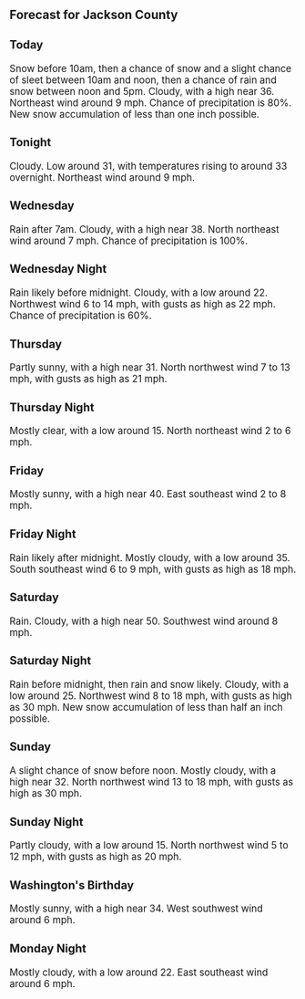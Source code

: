 <div>
   <h2>Forecast for Jackson County</h2>
   <p>
      <div style="font-size:120%">
         <h3>Today</h3>Snow before 10am, then a chance of snow and a slight chance of sleet between 10am and noon, then a chance of rain and snow
         between noon and 5pm. Cloudy, with a high near 36. Northeast wind around 9 mph. Chance of precipitation is 80%. New snow accumulation
         of less than one inch possible.<br></div>
   </p>
   <p>
      <div style="font-size:120%">
         <h3>Tonight</h3>Cloudy. Low around 31, with temperatures rising to around 33 overnight. Northeast wind around 9 mph.<br></div>
   </p>
   <p>
      <div style="font-size:120%">
         <h3>Wednesday</h3>Rain after 7am. Cloudy, with a high near 38. North northeast wind around 7 mph. Chance of precipitation is 100%.<br></div>
   </p>
   <p>
      <div style="font-size:120%">
         <h3>Wednesday Night</h3>Rain likely before midnight. Cloudy, with a low around 22. Northwest wind 6 to 14 mph, with gusts as high as 22 mph. Chance
         of precipitation is 60%.<br></div>
   </p>
   <p>
      <div style="font-size:120%">
         <h3>Thursday</h3>Partly sunny, with a high near 31. North northwest wind 7 to 13 mph, with gusts as high as 21 mph.<br></div>
   </p>
   <p>
      <div style="font-size:120%">
         <h3>Thursday Night</h3>Mostly clear, with a low around 15. North northeast wind 2 to 6 mph.<br></div>
   </p>
   <p>
      <div style="font-size:120%">
         <h3>Friday</h3>Mostly sunny, with a high near 40. East southeast wind 2 to 8 mph.<br></div>
   </p>
   <p>
      <div style="font-size:120%">
         <h3>Friday Night</h3>Rain likely after midnight. Mostly cloudy, with a low around 35. South southeast wind 6 to 9 mph, with gusts as high as 18
         mph.<br></div>
   </p>
   <p>
      <div style="font-size:120%">
         <h3>Saturday</h3>Rain. Cloudy, with a high near 50. Southwest wind around 8 mph.<br></div>
   </p>
   <p>
      <div style="font-size:120%">
         <h3>Saturday Night</h3>Rain before midnight, then rain and snow likely. Cloudy, with a low around 25. Northwest wind 8 to 18 mph, with gusts as high
         as 30 mph. New snow accumulation of less than half an inch possible.<br></div>
   </p>
   <p>
      <div style="font-size:120%">
         <h3>Sunday</h3>A slight chance of snow before noon. Mostly cloudy, with a high near 32. North northwest wind 13 to 18 mph, with gusts as
         high as 30 mph.<br></div>
   </p>
   <p>
      <div style="font-size:120%">
         <h3>Sunday Night</h3>Partly cloudy, with a low around 15. North northwest wind 5 to 12 mph, with gusts as high as 20 mph.<br></div>
   </p>
   <p>
      <div style="font-size:120%">
         <h3>Washington's Birthday</h3>Mostly sunny, with a high near 34. West southwest wind around 6 mph.<br></div>
   </p>
   <p>
      <div style="font-size:120%">
         <h3>Monday Night</h3>Mostly cloudy, with a low around 22. East southeast wind around 6 mph.<br></div>
   </p>
</div>